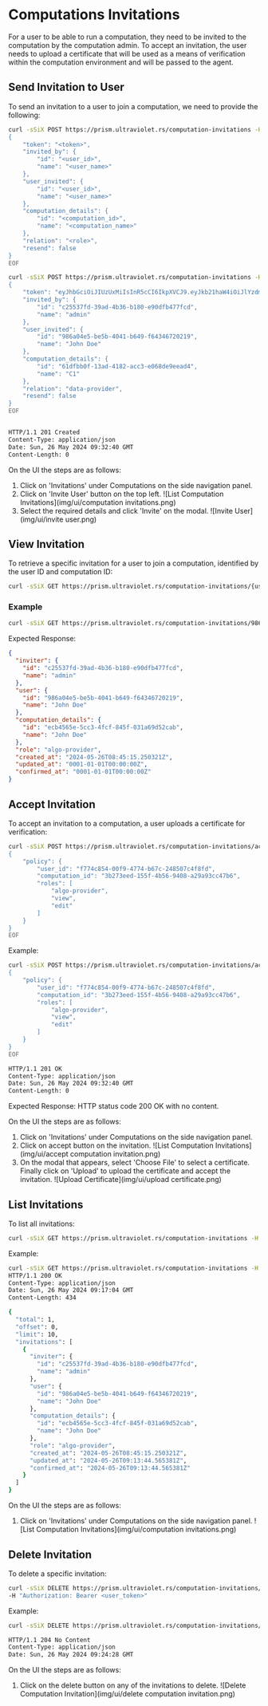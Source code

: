 # Computations Invitations

For a user to be able to run a computation, they need to be invited to the computation by the computation admin. To accept an invitation, the user needs to upload a certificate that will be used as a means of verification within the computation environment and will be passed to the agent.

## Send Invitation to User

To send an invitation to a user to join a computation, we need to provide the following:

```bash
curl -sSiX POST https://prism.ultraviolet.rs/computation-invitations -H "Content-Type: application/json" -H "Authorization: Bearer <user_token>" -d @- << EOF
{
    "token": "<token>",
    "invited_by": {
        "id": "<user_id>",
        "name": "<user_name>"
    },
    "user_invited": {
        "id": "<user_id>",
        "name": "<user_name>"
    },
    "computation_details": {
        "id": "<computation_id>",
        "name": "<computation_name>"
    },
    "relation": "<role>",
    "resend": false
}
EOF
```

```bash
curl -sSiX POST https://prism.ultraviolet.rs/computation-invitations -H "Content-Type: application/json" -H "Authorization: Bearer eyJhbGciOiJIUzUxMiIsInR5cCI6IkpXVCJ9.eyJkb21haW4iOiJlYzdmNmI2Mi0zYjBiLTRmNmYtOTI1Zi1jMWYwOWFiMmY4ODMiLCJleHAiOjE3MTY3MTg3MjUsImlhdCI6MTcxNjcxNTEyNSwiaXNzIjoibWFnaXN0cmFsYS5hdXRoIiwic3ViIjoiYzI1NTM3ZmQtMzlhZC00YjM2LWIxODAtZTkwZGZiNDc3ZmNkIiwidHlwZSI6MCwidXNlciI6ImMyNTUzN2ZkLTM5YWQtNGIzNi1iMTgwLWU5MGRmYjQ3N2ZjZCJ9.z7Py3ZwDm0INxosANjIm1slxziUTzD4EcXO1nt26inmSXVdaKSEZd3tGiE-7UHwOkwITsEgFOWBVucMnCFRipQ" -d @- << EOF
{
    "token": "eyJhbGciOiJIUzUxMiIsInR5cCI6IkpXVCJ9.eyJkb21haW4iOiJlYzdmNmI2Mi0zYjBiLTRmNmYtOTI1Zi1jMWYwOWFiMmY4ODMiLCJleHAiOjE3MTY3MTg3MjUsImlhdCI6MTcxNjcxNTEyNSwiaXNzIjoibWFnaXN0cmFsYS5hdXRoIiwic3ViIjoiYzI1NTM3ZmQtMzlhZC00YjM2LWIxODAtZTkwZGZiNDc3ZmNkIiwidHlwZSI6MCwidXNlciI6ImMyNTUzN2ZkLTM5YWQtNGIzNi1iMTgwLWU5MGRmYjQ3N2ZjZCJ9.z7Py3ZwDm0INxosANjIm1slxziUTzD4EcXO1nt26inmSXVdaKSEZd3tGiE-7UHwOkwITsEgFOWBVucMnCFRipQ",
    "invited_by": {
        "id": "c25537fd-39ad-4b36-b180-e90dfb477fcd",
        "name": "admin"
    },
    "user_invited": {
        "id": "986a04e5-be5b-4041-b649-f64346720219",
        "name": "John Doe"
    },
    "computation_details": {
        "id": "61dfbb0f-13ad-4182-acc3-e068de9eead4",
        "name": "C1"
    },
    "relation": "data-provider",
    "resend": false
}
EOF


HTTP/1.1 201 Created
Content-Type: application/json
Date: Sun, 26 May 2024 09:32:40 GMT
Content-Length: 0

```

On the UI the steps are as follows:
1. Click on 'Invitations' under Computations on the side navigation panel.
2. Click on 'Invite User' button on the top left.
![List Computation Invitations](img/ui/computation invitations.png)
3. Select the required details and click 'Invite' on the modal.
![Invite User](img/ui/invite user.png)


## View Invitation

To retrieve a specific invitation for a user to join a computation, identified by the user ID and computation ID:

```bash
curl -sSiX GET https://prism.ultraviolet.rs/computation-invitations/{user_id}/{computation_id} -H "Authorization: Bearer <user_token>"
```

### Example

```bash
curl -sSiX GET https://prism.ultraviolet.rs/computation-invitations/986a04e5-be5b-4041-b649-f64346720219/ecb4565e-5cc3-4fcf-845f-031a69d52cab -H "Authorization: Bearer <user_token>"
```

Expected Response:

```json
{
  "inviter": {
    "id": "c25537fd-39ad-4b36-b180-e90dfb477fcd",
    "name": "admin"
  },
  "user": {
    "id": "986a04e5-be5b-4041-b649-f64346720219",
    "name": "John Doe"
  },
  "computation_details": {
    "id": "ecb4565e-5cc3-4fcf-845f-031a69d52cab",
    "name": "John Doe"
  },
  "role": "algo-provider",
  "created_at": "2024-05-26T08:45:15.250321Z",
  "updated_at": "0001-01-01T00:00:00Z",
  "confirmed_at": "0001-01-01T00:00:00Z"
}
```

## Accept Invitation

To accept an invitation to a computation, a user uploads a certificate for verification:

```bash
curl -sSiX POST https://prism.ultraviolet.rs/computation-invitations/accept -H "Content-Type: application/json" -H "Authorization: Bearer <user_token>" -d @- << EOF
{
    "policy": {
        "user_id": "f774c854-00f9-4774-b67c-248507c4f8fd",
        "computation_id": "3b273eed-155f-4b56-9408-a29a93cc47b6",
        "roles": [
            "algo-provider",
            "view",
            "edit"
        ]
    }
}
EOF
```

Example:

```bash
curl -sSiX POST https://prism.ultraviolet.rs/computation-invitations/accept -H "Content-Type: application/json" -H "Authorization: Bearer eyJhbGciOiJIUzUxMiIsInR5cCI6IkpXVCJ9.eyJkb21haW4iOiJlYzdmNmI2Mi0zYjBiLTRmNmYtOTI1Zi1jMWYwOWFiMmY4ODMiLCJleHAiOjE3MTY3MTg3MjUsImlhdCI6MTcxNjcxNTEyNSwiaXNzIjoibWFnaXN0cmFsYS5hdXRoIiwic3ViIjoiYzI1NTM3ZmQtMzlhZC00YjM2LWIxODAtZTkwZGZiNDc3ZmNkIiwidHlwZSI6MCwidXNlciI6ImMyNTUzN2ZkLTM5YWQtNGIzNi1iMTgwLWU5MGRmYjQ3N2ZjZCJ9.z7Py3ZwDm0INxosANjIm1slxziUTzD4EcXO1nt26inmSXVdaKSEZd3tGiE-7UHwOkwITsEgFOWBVucMnCFRipQ" -d @- << EOF
{
    "policy": {
        "user_id": "f774c854-00f9-4774-b67c-248507c4f8fd",
        "computation_id": "3b273eed-155f-4b56-9408-a29a93cc47b6",
        "roles": [
            "algo-provider",
            "view",
            "edit"
        ]
    }
}
EOF

HTTP/1.1 201 OK
Content-Type: application/json
Date: Sun, 26 May 2024 09:32:40 GMT
Content-Length: 0
```

Expected Response:
HTTP status code 200 OK with no content.


On the UI the steps are as follows:
1. Click on 'Invitations' under Computations on the side navigation panel.
2. Click on accept button on the invitation.
![List Computation Invitations](img/ui/accept computation invitation.png)
3. On the modal that appears, select 'Choose File' to select a certificate. Finally click on 'Upload' to upload the certificate and accept the invitation.
![Upload Certificate](img/ui/upload certificate.png)

## List Invitations

To list all invitations:

```bash
curl -sSiX GET https://prism.ultraviolet.rs/computation-invitations -H "Authorization: Bearer <user_token>"
```

Example:

```bash
curl -sSiX GET https://prism.ultraviolet.rs/computation-invitations -H "Authorization: Bearer eyJhbGciOiJIUzUxMiIsInR5cCI6IkpXVCJ9.eyJkb21haW4iOiJlYzdmNmI2Mi0zYjBiLTRmNmYtOTI1Zi1jMWYwOWFiMmY4ODMiLCJleHAiOjE3MTY3MTU4MjksImlhdCI6MTcxNjcxMjIyOSwiaXNzIjoibWFnaXN0cmFsYS5hdXRoIiwic3ViIjoiYzI1NTM3ZmQtMzlhZC00YjM2LWIxODAtZTkwZGZiNDc3ZmNkIiwidHlwZSI6MCwidXNlciI6ImMyNTUzN2ZkLTM5YWQtNGIzNi1iMTgwLWU5MGRmYjQ3N2ZjZCJ9.qTUPeKdyplEv80eL7DPZUCH7o-UeJeHQSPrk1qYp-0E-WCXfPA7nFjBv759AAuJP82gWqPahNnxuFZ_3HGVB9Q"
HTTP/1.1 200 OK
Content-Type: application/json
Date: Sun, 26 May 2024 09:17:04 GMT
Content-Length: 434

{
  "total": 1,
  "offset": 0,
  "limit": 10,
  "invitations": [
    {
      "inviter": {
        "id": "c25537fd-39ad-4b36-b180-e90dfb477fcd",
        "name": "admin"
      },
      "user": {
        "id": "986a04e5-be5b-4041-b649-f64346720219",
        "name": "John Doe"
      },
      "computation_details": {
        "id": "ecb4565e-5cc3-4fcf-845f-031a69d52cab",
        "name": "John Doe"
      },
      "role": "algo-provider",
      "created_at": "2024-05-26T08:45:15.250321Z",
      "updated_at": "2024-05-26T09:13:44.565381Z",
      "confirmed_at": "2024-05-26T09:13:44.565381Z"
    }
  ]
}
```

On the UI the steps are as follows:
1. Click on 'Invitations' under Computations on the side navigation panel.
![List Computation Invitations](img/ui/computation invitations.png)

## Delete Invitation

To delete a specific invitation:

```bash
curl -sSiX DELETE https://prism.ultraviolet.rs/computation-invitations/{user_id}/{computation_id} \
-H "Authorization: Bearer <user_token>"
```

Example:

```bash
curl -sSiX DELETE https://prism.ultraviolet.rs/computation-invitations/986a04e5-be5b-4041-b649-f64346720219/61dfbb0f-13ad-4182-acc3-e068de9eead4 -H "Authorization: Bearer eyJhbGciOiJIUzUxMiIsInR5cCI6IkpXVCJ9.eyJkb21haW4iOiJlYzdmNmI2Mi0zYjBiLTRmNmYtOTI1Zi1jMWYwOWFiMmY4ODMiLCJleHAiOjE3MTY3MTU4MjksImlhdCI6MTcxNjcxMjIyOSwiaXNzIjoibWFnaXN0cmFsYS5hdXRoIiwic3ViIjoiYzI1NTM3ZmQtMzlhZC00YjM2LWIxODAtZTkwZGZiNDc3ZmNkIiwidHlwZSI6MCwidXNlciI6ImMyNTUzN2ZkLTM5YWQtNGIzNi1iMTgwLWU5MGRmYjQ3N2ZjZCJ9.qTUPeKdyplEv80eL7DPZUCH7o-UeJeHQSPrk1qYp-0E-WCXfPA7nFjBv759AAuJP82gWqPahNnxuFZ_3HGVB9Q"

HTTP/1.1 204 No Content
Content-Type: application/json
Date: Sun, 26 May 2024 09:24:28 GMT

```

On the UI the steps are as follows:
1. Click on the delete button on any of the invitations to delete.
![Delete Computation Invitation](img/ui/delete computation invitation.png)

